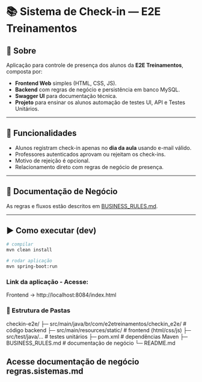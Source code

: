 # 📚 Sistema de Check-in — E2E Treinamentos

## 🔎 Sobre
Aplicação para controle de presença dos alunos da **E2E Treinamentos**, composta por:
- **Frontend Web** simples (HTML, CSS, JS).
- **Backend** com regras de negócio e persistência em banco MySQL.
- **Swagger UI** para documentação técnica.
- **Projeto** para ensinar os alunos automação de testes UI, API e Testes Unitários.

---

## 🚀 Funcionalidades
- Alunos registram check-in apenas no **dia da aula** usando e-mail válido.
- Professores autenticados aprovam ou rejeitam os check-ins.
- Motivo de rejeição é opcional.
- Relacionamento direto com regras de negócio de presença.

---

## 📖 Documentação de Negócio
As regras e fluxos estão descritos em [BUSINESS_RULES.md](./BUSINESS_RULES.md).

---

## ▶️ Como executar (dev)
```bash
# compilar
mvn clean install

# rodar aplicação
mvn spring-boot:run
```

### Link da aplicação - Acesse:

Frontend → http://localhost:8084/index.html



### 📂 Estrutura de Pastas

checkin-e2e/
 ├─ src/main/java/br/com/e2etreinamentos/checkin_e2e/   # código backend
 ├─ src/main/resources/static/                           # frontend (html/css/js)
 ├─ src/test/java/...                                    # testes unitários
 ├─ pom.xml                                              # dependências Maven
 ├─ BUSINESS_RULES.md                                    # documentação de negócio
 └─ README.md


## Acesse documentação de negócio regras.sistemas.md


